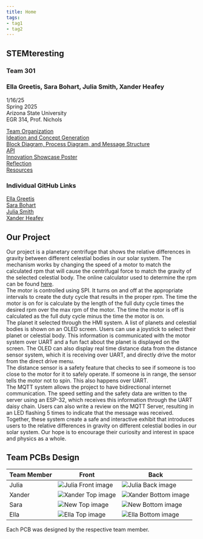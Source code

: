 ```yaml
---
title: Home
tags:
- tag1
- tag2
---
```


## STEMteresting
### Team 301
### Ella Greetis, Sara Bohart, Julia Smith, Xander Heafey
1/16/25 <br>
Spring 2025 <br>
Arizona State University <br>
EGR 314, Prof. Nichols <br>

[Team Organization](team-organization.md) <br>
[Ideation and Concept Generation](ideation-and-concept-generation.md) <br>
[Block Diagram, Process Diagram, and Message Structure](Block-Diagram-Process-Diagram-and-Message-Structure.md) <br>
[API](https://egr314-2025-s-301.github.io/API/)<br>
[Innovation Showcase Poster](https://egr314-2025-s-301.github.io/Innovation%20Showcase%20Poster/)<br>
[Reflection](https://egr314-2025-s-301.github.io/Reflection/)<br>
[Resources](https://egr314-2025-s-301.github.io/Resources/)<br>

### Individual GitHub Links
[Ella Greetis](https://starfruwuit.github.io/egr314report/00mainPage/) <br>
[Sara Bohart](https://sarabohart.github.io/) <br>
[Julia Smith](https://juliasmith141414.github.io/juliasmith-stemteresting/) <br>
[Xander Heafey](https://xanderheafey.github.io/) <br>

## Our Project
Our project is a planetary centrifuge that shows the relative differences in gravity between different celestial bodies in our solar system. The mechanism works by changing the speed of a motor to match the calculated rpm that will cause the centrifugal force to match the gravity of the selected celestial body. The online calculator used to determine the rpm can be found [here](https://www.sigmaaldrich.com/US/en/support/calculators-and-apps/g-force-calculator?srsltid=AfmBOop8NaSsvon0b_BEHic9ZCmkiujIRdpJg4A7WGM2Ohh8W5gX9p2s).<br>
The motor is controlled using SPI. It turns on and off at the appropriate intervals to create the duty cycle that results in the proper rpm. The time the motor is on for is calculate by the length of the full duty cycle times the desired rpm over the max rpm of the motor. The time the motor is off is calculated as the full duty cycle minus the time the motor is on. <br>
The planet it selected through the HMI system. A list of planets and celestial bodies is shown on an OLED screen. Users can use a joystick to select their planet or celestial body. This information is communicated with the motor system over UART and a fun fact about the planet is displayed on the screen. The OLED can also display real time distance data from the distance sensor system, which it is receiving over UART, and directly drive the motor from the direct drive menu. <br>
The distance sensor is a safety feature that checks to see if someone is too close to the motor for it to safely operate. If someone is in range, the sensor tells the motor not to spin. This also happens over UART. <br>
The MQTT system allows the project to have bidirectional internet communication. The speed setting and the safety data are written to the server using an ESP-32, which receives this information through the UART daisy chain. Users can also write a review on the MQTT Server, resulting in an LED flashing 5 times to indicate that the message was received. <br>
Together, these system create a safe and interactive exhibit that introduces users to the relative differences in gravity on different celestial bodies in our solar system. Our hope is to encourage their curiosity and interest in space and physics as a whole. <br>

## Team PCBs Design
Team Member|Front|Back|
-----------|-----|-----|
Julia|![Julia Front image](https://github.com/user-attachments/assets/0d25fc20-95b1-4da8-baa6-b44eb9828932)|![Julia Back image](https://github.com/user-attachments/assets/5e545b6c-c6e6-4074-b08f-f4e3bbc625e8)|
Xander|![Xander Top image](https://github.com/user-attachments/assets/c57d0274-6a83-424e-83f4-5b0176c0c9da)|![Xander Bottom image](https://github.com/user-attachments/assets/b06f48fd-7473-4354-8240-c0fb83c9ce77)|
Sara|![New Top image](https://github.com/user-attachments/assets/bda47107-898e-452d-9d3d-ee4d669cff2f)|![New Bottom image](https://github.com/user-attachments/assets/8694815f-24c9-4057-a13c-be446701deaf)|
Ella|![Ella Top image](https://github.com/user-attachments/assets/65103e51-0313-472c-bc97-3a79d011aefb)|![Ella Bottom image](https://github.com/user-attachments/assets/e623c3b9-0d8b-4157-a720-f777cd7a6726)|

Each PCB was designed by the respective team member. 
